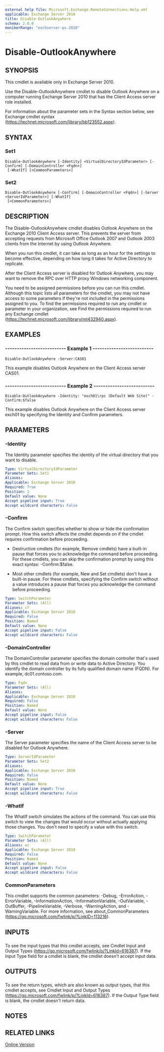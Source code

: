 ```yaml
---
external help file: Microsoft.Exchange.RemoteConnections-Help.xml
applicable: Exchange Server 2010
title: Disable-OutlookAnywhere
schema: 2.0.0
monikerRange: "exchserver-ps-2010"
---
```


# Disable-OutlookAnywhere

## SYNOPSIS
This cmdlet is available only in Exchange Server 2010.

Use the Disable-OutlookAnywhere cmdlet to disable Outlook Anywhere on a computer running Exchange Server 2010 that has the Client Access server role installed.

For information about the parameter sets in the Syntax section below, see Exchange cmdlet syntax (https://technet.microsoft.com/library/bb123552.aspx).

## SYNTAX

### Set1
```
Disable-OutlookAnywhere [-Identity] <VirtualDirectoryIdParameter> [-Confirm] [-DomainController <Fqdn>]
 [-WhatIf] [<CommonParameters>]
```

### Set2
```
Disable-OutlookAnywhere [-Confirm] [-DomainController <Fqdn>] [-Server <ServerIdParameter>] [-WhatIf]
 [<CommonParameters>]
```

## DESCRIPTION
The Disable-OutlookAnywhere cmdlet disables Outlook Anywhere on the Exchange 2010 Client Access server. This prevents the server from accepting requests from Microsoft Office Outlook 2007 and Outlook 2003 clients from the Internet by using Outlook Anywhere.

When you run this cmdlet, it can take as long as an hour for the settings to become effective, depending on how long it takes for Active Directory to replicate.

After the Client Access server is disabled for Outlook Anywhere, you may want to remove the RPC over HTTP proxy Windows networking component.

You need to be assigned permissions before you can run this cmdlet. Although this topic lists all parameters for the cmdlet, you may not have access to some parameters if they're not included in the permissions assigned to you. To find the permissions required to run any cmdlet or parameter in your organization, see Find the permissions required to run any Exchange cmdlet (https://technet.microsoft.com/library/mt432940.aspx).

## EXAMPLES

### -------------------------- Example 1 --------------------------
```
Disable-OutlookAnywhere -Server:CAS01
```

This example disables Outlook Anywhere on the Client Access server CAS01.

### -------------------------- Example 2 --------------------------
```
Disable-OutlookAnywhere -Identity: "exch01\rpc (Default Web Site)" -Confirm:$false
```

This example disables Outlook Anywhere on the Client Access server exch01 by specifying the Identity and Confirm parameters.

## PARAMETERS

### -Identity
The Identity parameter specifies the identity of the virtual directory that you want to disable.

```yaml
Type: VirtualDirectoryIdParameter
Parameter Sets: Set1
Aliases:
Applicable: Exchange Server 2010
Required: True
Position: 1
Default value: None
Accept pipeline input: True
Accept wildcard characters: False
```

### -Confirm
The Confirm switch specifies whether to show or hide the confirmation prompt. How this switch affects the cmdlet depends on if the cmdlet requires confirmation before proceeding.

- Destructive cmdlets (for example, Remove cmdlets) have a built-in pause that forces you to acknowledge the command before proceeding. For these cmdlets, you can skip the confirmation prompt by using this exact syntax: -Confirm:$false.

- Most other cmdlets (for example, New and Set cmdlets) don't have a built-in pause. For these cmdlets, specifying the Confirm switch without a value introduces a pause that forces you acknowledge the command before proceeding.

```yaml
Type: SwitchParameter
Parameter Sets: (All)
Aliases: cf
Applicable: Exchange Server 2010
Required: False
Position: Named
Default value: None
Accept pipeline input: False
Accept wildcard characters: False
```

### -DomainController
The DomainController parameter specifies the domain controller that's used by this cmdlet to read data from or write data to Active Directory. You identify the domain controller by its fully qualified domain name (FQDN). For example, dc01.contoso.com.

```yaml
Type: Fqdn
Parameter Sets: (All)
Aliases:
Applicable: Exchange Server 2010
Required: False
Position: Named
Default value: None
Accept pipeline input: False
Accept wildcard characters: False
```

### -Server
The Server parameter specifies the name of the Client Access server to be disabled for Outlook Anywhere.

```yaml
Type: ServerIdParameter
Parameter Sets: Set2
Aliases:
Applicable: Exchange Server 2010
Required: False
Position: Named
Default value: None
Accept pipeline input: True
Accept wildcard characters: False
```

### -WhatIf
The WhatIf switch simulates the actions of the command. You can use this switch to view the changes that would occur without actually applying those changes. You don't need to specify a value with this switch.

```yaml
Type: SwitchParameter
Parameter Sets: (All)
Aliases: wi
Applicable: Exchange Server 2010
Required: False
Position: Named
Default value: None
Accept pipeline input: False
Accept wildcard characters: False
```

### CommonParameters
This cmdlet supports the common parameters: -Debug, -ErrorAction, -ErrorVariable, -InformationAction, -InformationVariable, -OutVariable, -OutBuffer, -PipelineVariable, -Verbose, -WarningAction, and -WarningVariable. For more information, see about_CommonParameters (https://go.microsoft.com/fwlink/p/?LinkID=113216).

## INPUTS

###  
To see the input types that this cmdlet accepts, see Cmdlet Input and Output Types (https://go.microsoft.com/fwlink/p/?LinkId=616387). If the Input Type field for a cmdlet is blank, the cmdlet doesn't accept input data.

## OUTPUTS

###  
To see the return types, which are also known as output types, that this cmdlet accepts, see Cmdlet Input and Output Types (https://go.microsoft.com/fwlink/p/?LinkId=616387). If the Output Type field is blank, the cmdlet doesn't return data.

## NOTES

## RELATED LINKS

[Online Version](https://technet.microsoft.com/library/6d345ef5-771e-43d5-8a15-28ac7c597d1f.aspx)
